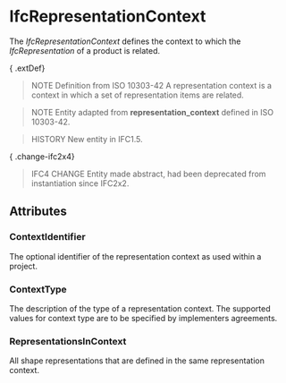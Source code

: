 # IfcRepresentationContext

The _IfcRepresentationContext_ defines the context to which the _IfcRepresentation_ of a product is related.
<!-- end of short definition -->

{ .extDef}
> NOTE Definition from ISO 10303-42
> A representation context is a context in which a set of representation items are related.

> NOTE Entity adapted from **representation_context** defined in ISO 10303-42.

> HISTORY New entity in IFC1.5.

{ .change-ifc2x4}
> IFC4 CHANGE Entity made abstract, had been deprecated from instantiation since IFC2x2.

## Attributes

### ContextIdentifier
The optional identifier of the representation context as used within a project.

### ContextType
The description of the type of a representation context. The supported values for context type are to be specified by implementers agreements.

### RepresentationsInContext
All shape representations that are defined in the same representation context.
